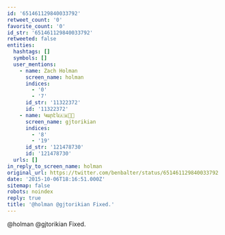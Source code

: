 ```yaml
---
id: '651461129840033792'
retweet_count: '0'
favorite_count: '0'
id_str: '651461129840033792'
retweeted: false
entities:
  hashtags: []
  symbols: []
  user_mentions:
    - name: Zach Holman
      screen_name: holman
      indices:
        - '0'
        - '7'
      id_str: '11322372'
      id: '11322372'
    - name: Կարէն🇦🇲🌹🏁
      screen_name: gjtorikian
      indices:
        - '8'
        - '19'
      id_str: '121478730'
      id: '121478730'
  urls: []
in_reply_to_screen_name: holman
original_url: https://twitter.com/benbalter/status/651461129840033792
date: '2015-10-06T18:16:51.000Z'
sitemap: false
robots: noindex
reply: true
title: '@holman @gjtorikian Fixed.'
---
```


@holman @gjtorikian Fixed.